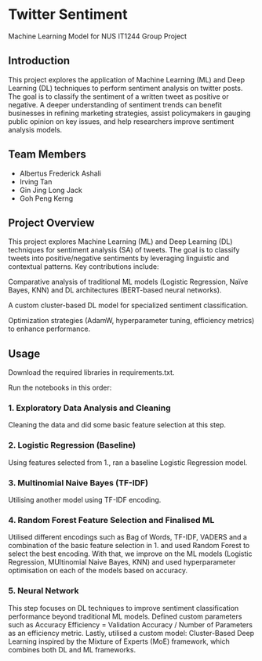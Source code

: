 # Twitter Sentiment
Machine Learning Model for NUS IT1244 Group Project

## Introduction
This project explores the application of Machine Learning (ML) and Deep Learning (DL) techniques to perform sentiment analysis on twitter posts. The goal is to classify the sentiment of a written tweet as positive or negative. A deeper understanding of sentiment trends can benefit businesses in refining marketing strategies, assist policymakers in gauging public opinion on key issues, and help researchers improve sentiment analysis models.

## Team Members
* Albertus Frederick Ashali
* Irving Tan
* Gin Jing Long Jack
* Goh Peng Kerng

## Project Overview
This project explores Machine Learning (ML) and Deep Learning (DL) techniques for sentiment analysis (SA) of tweets. The goal is to classify tweets into positive/negative sentiments by leveraging linguistic and contextual patterns. Key contributions include:

Comparative analysis of traditional ML models (Logistic Regression, Naïve Bayes, KNN) and DL architectures (BERT-based neural networks).

A custom cluster-based DL model for specialized sentiment classification.

Optimization strategies (AdamW, hyperparameter tuning, efficiency metrics) to enhance performance.

## Usage
Download the required libraries in requirements.txt.

Run the notebooks in this order:
### 1. Exploratory Data Analysis and Cleaning
Cleaning the data and did some basic feature selection at this step.
### 2. Logistic Regression (Baseline)
Using features selected from 1., ran a baseline Logistic Regression model.
### 3. Multinomial Naive Bayes (TF-IDF)
Utilising another model using TF-IDF encoding.
### 4. Random Forest Feature Selection and Finalised ML
Utilised different encodings such as Bag of Words, TF-IDF, VADERS and a combination of the basic feature selection in 1. and used Random Forest to select the best encoding. With that, we improve on the ML models (Logistic Regression, MUltinomial Naive Bayes, KNN) and used hyperparameter optimisation on each of the models based on accuracy. 
### 5. Neural Network
This step focuses on DL techniques to improve sentiment classification performance beyond traditional ML models. Defined custom parameters such as Accuracy Efficiency = Validation Accuracy / Number of Parameters as an efficiency metric. Lastly, utilised a custom model: Cluster-Based Deep Learning inspired by the Mixture of Experts (MoE) framework, which combines both DL and ML frameworks.
